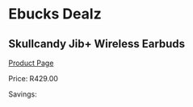 
# Ebucks Dealz
## Skullcandy Jib+ Wireless Earbuds
[Product Page](https://www.ebucks.com/web/shop/productSelected.do?prodId=1020121055&catId=1048640943)

Price: R429.00

Savings: 


	